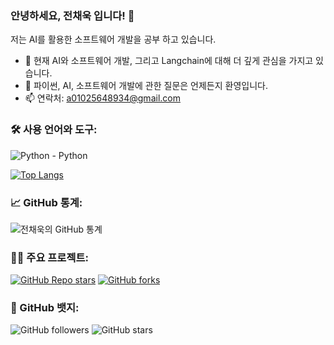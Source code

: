 ### 안녕하세요, 전채욱 입니다! 👋

저는 AI를 활용한 소프트웨어 개발을 공부 하고 있습니다.

- 🌱 현재 AI와 소프트웨어 개발, 그리고 Langchain에 대해 더 깊게 관심을 가지고 있습니다.
- 💬 파이썬, AI, 소프트웨어 개발에 관한 질문은 언제든지 환영입니다.
- 📫 연락처: a01025648934@gmail.com

### 🛠️ 사용 언어와 도구:

![Python](https://img.shields.io/badge/-Python-333333?style=flat&logo=python) - Python

[![Top Langs](https://github-readme-stats.vercel.app/api/top-langs/?username=ETTE154&layout=compact)](https://github.com/anuraghazra/github-readme-stats)

### 📈 GitHub 통계:

![전채욱의 GitHub 통계](https://github-readme-stats.vercel.app/api?username=ETTE154&show_icons=true&theme=radical)

### 👨‍💻 주요 프로젝트:

[![GitHub Repo stars](https://img.shields.io/github/stars/ETTE154/BDI_TimeSeries_TFT?style=social)](https://github.com/ETTE154/BDI_TimeSeries_TFT)
[![GitHub forks](https://img.shields.io/github/forks/ETTE154/BDI_TimeSeries_TFT?style=social)](https://github.com/ETTE154/BDI_TimeSeries_TFT)

### 🏅 GitHub 뱃지:

![GitHub followers](https://img.shields.io/github/followers/ETTE154?style=social)
![GitHub stars](https://img.shields.io/github/stars/ETTE154?style=social)
